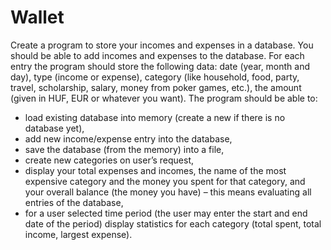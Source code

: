 # Wallet

Create a program to store your incomes and expenses in a database. You should be able to add incomes and expenses to the database. For each entry the program should store the following data: date (year, month and day), type (income or expense), category (like household, food, party, travel, scholarship, salary, money from poker games, etc.), the amount (given in HUF, EUR or whatever you want). The program should be able to:

- load existing database into memory (create a new if there is no database yet),
- add new income/expense entry into the database,
- save the database (from the memory) into a file,
- create new categories on user’s request,
- display your total expenses and incomes, the name of the most expensive category and the money you spent for that category, and your overall balance (the money you have) – this means evaluating all entries of the database,
- for a user selected time period (the user may enter the start and end date of the period) display statistics for each category (total spent, total income, largest expense).
